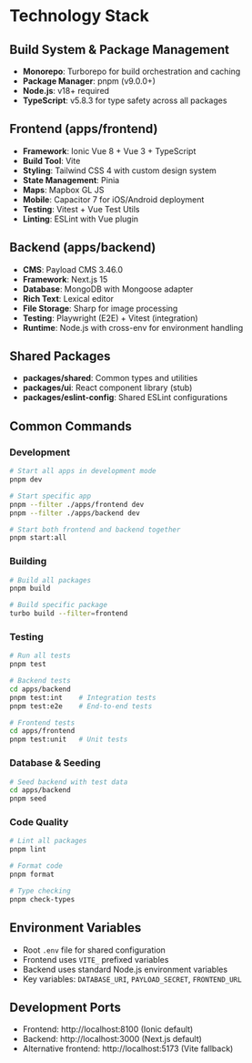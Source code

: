 # Technology Stack

## Build System & Package Management

- **Monorepo**: Turborepo for build orchestration and caching
- **Package Manager**: pnpm (v9.0.0+)
- **Node.js**: v18+ required
- **TypeScript**: v5.8.3 for type safety across all packages

## Frontend (apps/frontend)

- **Framework**: Ionic Vue 8 + Vue 3 + TypeScript
- **Build Tool**: Vite
- **Styling**: Tailwind CSS 4 with custom design system
- **State Management**: Pinia
- **Maps**: Mapbox GL JS
- **Mobile**: Capacitor 7 for iOS/Android deployment
- **Testing**: Vitest + Vue Test Utils
- **Linting**: ESLint with Vue plugin

## Backend (apps/backend)

- **CMS**: Payload CMS 3.46.0
- **Framework**: Next.js 15
- **Database**: MongoDB with Mongoose adapter
- **Rich Text**: Lexical editor
- **File Storage**: Sharp for image processing
- **Testing**: Playwright (E2E) + Vitest (integration)
- **Runtime**: Node.js with cross-env for environment handling

## Shared Packages

- **packages/shared**: Common types and utilities
- **packages/ui**: React component library (stub)
- **packages/eslint-config**: Shared ESLint configurations

## Common Commands

### Development
```bash
# Start all apps in development mode
pnpm dev

# Start specific app
pnpm --filter ./apps/frontend dev
pnpm --filter ./apps/backend dev

# Start both frontend and backend together
pnpm start:all
```

### Building
```bash
# Build all packages
pnpm build

# Build specific package
turbo build --filter=frontend
```

### Testing
```bash
# Run all tests
pnpm test

# Backend tests
cd apps/backend
pnpm test:int    # Integration tests
pnpm test:e2e    # End-to-end tests

# Frontend tests
cd apps/frontend
pnpm test:unit   # Unit tests
```

### Database & Seeding
```bash
# Seed backend with test data
cd apps/backend
pnpm seed
```

### Code Quality
```bash
# Lint all packages
pnpm lint

# Format code
pnpm format

# Type checking
pnpm check-types
```

## Environment Variables

- Root `.env` file for shared configuration
- Frontend uses `VITE_` prefixed variables
- Backend uses standard Node.js environment variables
- Key variables: `DATABASE_URI`, `PAYLOAD_SECRET`, `FRONTEND_URL`

## Development Ports

- Frontend: http://localhost:8100 (Ionic default)
- Backend: http://localhost:3000 (Next.js default)
- Alternative frontend: http://localhost:5173 (Vite fallback)